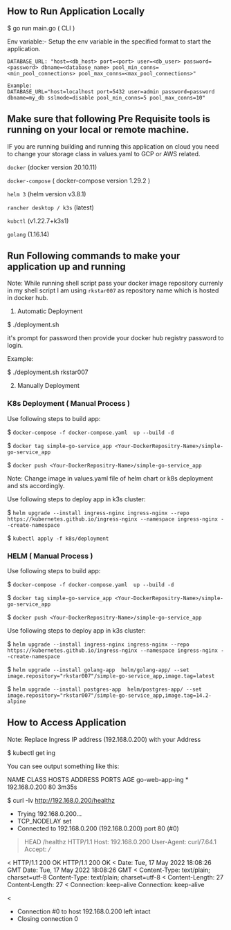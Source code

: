 ## How to Run Application Locally

$ go run main.go ( CLI )

Env variable:-
Setup the env variable in the specified format to start the application.

    DATABASE_URL: "host=<db_host> port=<port> user=<db_user> password=<password> dbname=<database_name> pool_min_conns=<min_pool_connections> pool_max_conns=<max_pool_connections>"

    Example:
    DATABASE_URL="host=localhost port=5432 user=admin password=password dbname=my_db sslmode=disable pool_min_conns=5 pool_max_conns=10"

## Make sure that following Pre Requisite tools is running on your local or remote machine.

IF you are running building and running this application on cloud you need to change your storage class in values.yaml to GCP or AWS related.

`docker` (docker version 20.10.11)

`docker-compose` ( docker-compose version 1.29.2 )

`helm 3` (helm version v3.8.1)

`rancher desktop / k3s` (latest)

`kubctl` (v1.22.7+k3s1)

`golang` (1.16.14)


## Run Following commands to make your application up and running

Note: While running shell script pass your docker image repository currenly in my shell script I am using `rkstar007` as repository name which is hosted in docker hub.

1. Automatic Deployment 

$ ./deployment.sh <Your Docker HUB Registry Name>

it's prompt for password then provide your docker hub registry password to login.

Example:

$ ./deployment.sh rkstar007

2. Manually Deployment 

###  K8s Deployment ( Manual Process )

Use following steps to build app:

$ `docker-compose -f docker-compose.yaml  up --build -d`

$ `docker tag simple-go-service_app <Your-DockerRepositry-Name>/simple-go-service_app`

$ `docker push <Your-DockerRepositry-Name>/simple-go-service_app`

Note:  Change image in values.yaml file of helm chart or k8s deployment and sts accordingly.

Use following steps to deploy app in k3s cluster:

$ `helm upgrade --install ingress-nginx ingress-nginx --repo https://kubernetes.github.io/ingress-nginx --namespace ingress-nginx --create-namespace`

$ `kubectl apply -f k8s/deployment`

###  HELM  ( Manual Process )

Use following steps to build app:

$ `docker-compose -f docker-compose.yaml  up --build -d`

$ `docker tag simple-go-service_app <Your-DockerRepositry-Name>/simple-go-service_app`

$ `docker push <Your-DockerRepositry-Name>/simple-go-service_app`

Use following steps to deploy app in k3s cluster:

$ `helm upgrade --install ingress-nginx ingress-nginx --repo https://kubernetes.github.io/ingress-nginx --namespace ingress-nginx --create-namespace`

$ `helm upgrade --install golang-app  helm/golang-app/ --set image.repository="rkstar007"/simple-go-service_app,image.tag=latest`

$ `helm upgrade --install postgres-app  helm/postgres-app/ --set image.repository="rkstar007"/simple-go-service_app,image.tag=14.2-alpine`

## How to Access Application

Note: Replace Ingress IP address (192.168.0.200) with your Address

$ kubectl get ing

You can see output something like this:

NAME             CLASS    HOSTS   ADDRESS         PORTS   AGE
go-web-app-ing   <none>   *       192.168.0.200   80      3m35s

$ curl  -Iv  http://192.168.0.200/healthz
*   Trying 192.168.0.200...
* TCP_NODELAY set
* Connected to 192.168.0.200 (192.168.0.200) port 80 (#0)
> HEAD /healthz HTTP/1.1
> Host: 192.168.0.200
> User-Agent: curl/7.64.1
> Accept: */*
>
< HTTP/1.1 200 OK
HTTP/1.1 200 OK
< Date: Tue, 17 May 2022 18:08:26 GMT
Date: Tue, 17 May 2022 18:08:26 GMT
< Content-Type: text/plain; charset=utf-8
Content-Type: text/plain; charset=utf-8
< Content-Length: 27
Content-Length: 27
< Connection: keep-alive
Connection: keep-alive

<
* Connection #0 to host 192.168.0.200 left intact
* Closing connection 0


